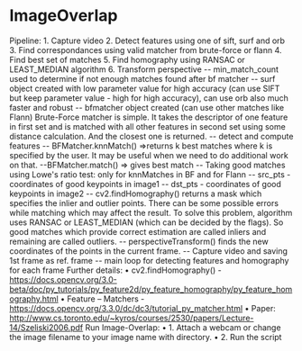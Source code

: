 # ImageOverlap
Pipeline:
    1. Capture video
    2. Detect features using one of sift, surf and orb
    3. Find correspondances using valid matcher from brute-force or flann
    4. Find best set of matches
    5. Find homography using RANSAC or LEAST_MEDIAN algorithm
    6. Transform perspective
-- min_match_count used to determine if not enough matches found after bf matcher
-- surf object created with low parameter value for high accuracy (can use SIFT but keep parameter value - high for high accuracy), can use orb also much faster and robust
-- bfmatcher object created (can use other matches like Flann) Brute-Force matcher is simple. It takes the descriptor of one feature in first set and is matched with all other features in second set using some distance calculation. And the closest one is returned.
-- detect and compute features
-- BFMatcher.knnMatch() =>returns k best matches where k is specified by the user. It may be useful when we need to do additional work on that.
--BFMatcher.match() => gives best match
-- Taking good matches using Lowe's ratio test: only for knnMatches in BF and for Flann
-- src_pts - coordinates of good keypoints in image1
-- dst_pts - coordinates of good keypoints in image2
-- cv2.findHomography() returns a mask which specifies the inlier and outlier points. There can be some possible errors while matching which may affect the result. To solve this problem, algorithm uses RANSAC or LEAST_MEDIAN (which can be decided by the flags). So good matches which provide correct estimation are called inliers and remaining are called outliers.
-- perspectiveTransform() finds the new coordinates of the points in the current frame.
-- Capture video and saving 1st frame as ref. frame
-- main loop for detecting features and homography for each frame
Further details: 
    • cv2.findHomography() - https://docs.opencv.org/3.0-beta/doc/py_tutorials/py_feature2d/py_feature_homography/py_feature_homography.html
    • Feature – Matchers - https://docs.opencv.org/3.3.0/dc/dc3/tutorial_py_matcher.html
    • Paper: http://www.cs.toronto.edu/~kyros/courses/2530/papers/Lecture-14/Szeliski2006.pdf
Run Image-Overlap:
    • 1. Attach a webcam or change the image filename to your image name with directory.
    • 2. Run the script
